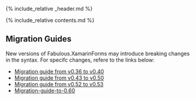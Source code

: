 {% include_relative _header.md %}

{% include_relative contents.md %}

Migration Guides
------

New versions of Fabulous.XamarinForms may introduce breaking changes in the syntax. For specifc changes, refere to the links below:

* [Migration guide from v0.36 to v0.40](migration-guide-to-0.40.html)
* [Migration guide from v0.43 to v0.50](migration-guide-to-0.50.html)
* [Migration guide from v0.52 to v0.53](migration-guide-to-0.53.html)
* [Migration-guide-to-0.60](migration-guide-to-0.60.html)